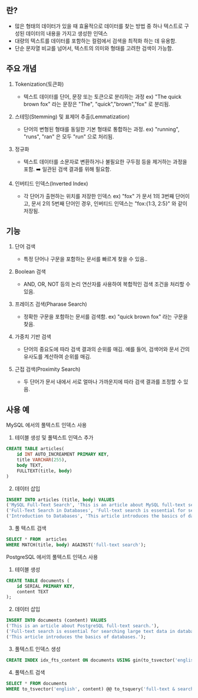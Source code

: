 
## 란?

* 많은 형태의 데이터가 있을 때 효율적으로 데이터를 찾는 방법 중 하나 텍스트로 구성된 데이터의 내용을 가지고 생성한 인덱스
* 대량의 텍스트를 데이터를 포함하는 컬럼에서 검색을 최적화 하는 데 유용함.
* 단순 문자열 비교를 넘어서, 텍스트의 의미와 형태를 고려한 검색이 가능함.


## 주요 개념

1. Tokenization(토큰화)
	* 텍스트 데이터를 단어, 문장 또는 토큰으로 분리하는 과정
	ex) "The quick brown fox" 라는 문장은 "The", "quick","brown","fox" 로 분리됨.

2. 스테밍(Stemming) 및 표제어 추출(Lemmatization)
	* 단어의 변형된 형태를 동일한 기본 형태로 통합하는 과정.
	ex) "running", "runs", "ran" 은 모두 "run" 으로 처리됨.

3. 정규화
	* 텍스트 데이터를 소문자로 변환하거나 불필요한 구두점 등을 제거하는 과정을 포함. ➡️ 일관된 검색 결과를 위해 필요함.

4. 인버티드 인덱스(Inverted Index)
	* 각 단어가 출현하는 위치를 저장한 인덱스
	ex) "fox" 가 문서 1의 3번째 단어이고, 문서 2의 5번째 단어인 경우, 인버티드 인덱스는 "fox:{1:3, 2:5}" 와 같이 저장됨.


## 기능

1. 단어 검색
	* 특정 단어나 구문을 포함하는 문서를 빠르게 찾을 수 있음..

2. Boolean 검색
	* AND, OR, NOT 등의 논리 연산자를 사용하여 복합적인 검색 조건을 처리할 수 있음.

3. 프레이즈 검색(Pharase Search)
	* 정확한 구문을 포함하는 문서를 검색함.
	ex) "quick brown fox" 라는 구문을 찾음.

4. 가중치 기반 검색
	* 단어의 중요도에 따라 검색 결과의 순위를 매김. 예를 들어, 검색어와 문서 간의 유사도를 계산하여 순위를 매김.

5. 근접 검색(Proximity Search)
	* 두 단어가 문서 내에서 서로 얼마나 가까운지에 따라 검색 결과를 조정할 수 있음.


## 사용 예

MySQL 에서의 풀텍스트 인덱스 사용

1. 테이블 생성 및 풀텍스트 인덱스 추가
```sql
CREATE TABLE articles(
	id INT AUTO_INCREAMENT PRIMARY KEY,
	title VARCHAR(255),
	body TEXT,
	FULLTEXT(title, body)
)
```

2. 데이터 삽입
```sql
INSERT INTO articles (title, body) VALUES
('MySQL Full-Text Search', 'This is an article about MySQL full-text search.'),
('Full-Text Search in Databases', 'Full-text search is essential for searching large text data.'),
('Introduction to Databases', 'This article introduces the basics of databases.');
```

3. 풀 텍스트 검색
```sql
SELECT * FROM  articles
WHERE MATCH(title, body) AGAINST('full-text search');
```


PostgreSQL 에서의 풀텍스트 인덱스 사용

1. 테이블 생성
```sql
CREATE TABLE documents (
    id SERIAL PRIMARY KEY,
    content TEXT
);
```
2. 데이터 삽입
```sql
INSERT INTO documents (content) VALUES
('This is an article about PostgreSQL full-text search.'),
('Full-text search is essential for searching large text data in databases.'),
('This article introduces the basics of databases.');
```

3. 풀텍스트 인덱스 생성
```sql
CREATE INDEX idx_fts_content ON documents USING gin(to_tsvector('english', content));
```

4. 풀텍스트 검색
```sql
SELECT * FROM documents
WHERE to_tsvector('english', content) @@ to_tsquery('full-text & search');
```


